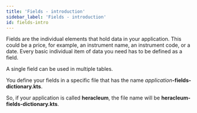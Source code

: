 ```yaml
---
title: 'Fields - introduction'
sidebar_label: 'Fields - introduction'
id: fields-intro
---
```



Fields are the individual elements that hold data in your application. This could be a price, for example, an instrument name, an instrument code, or a date. Every basic individual item of data you need has to be defined as a field.  

A single field can be used in multiple tables.

You define your fields in a specific file that has the name _application_**-fields-dictionary.kts**.

So, if your application is called **heracleum**, the file name will be **heracleum-fields-dictionary.kts**.





